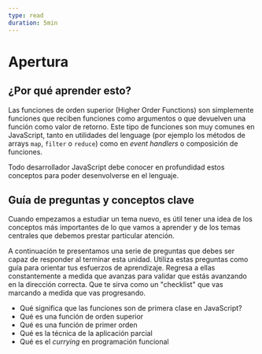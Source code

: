 ```yaml
---
type: read
duration: 5min
---
```


# Apertura

## ¿Por qué aprender esto?

Las funciones de orden superior (Higher Order Functions) son simplemente
funciones que reciben funciones como argumentos o que devuelven una función como
valor de retorno. Este tipo de funciones son muy comunes en JavaScript, tanto
en utilidades del lenguage (por ejemplo los métodos de arrays `map`, `filter` o
`reduce`) como en _event handlers_ o composición de funciones.

Todo desarrollador JavaScript debe conocer en profundidad estos conceptos para
poder desenvolverse en el lenguaje.

## Guía de preguntas y conceptos clave

Cuando empezamos a estudiar un tema nuevo, es útil tener una idea de los
conceptos más importantes de lo que vamos a aprender y de los temas centrales
que debemos prestar particular atención.

A continuación te presentamos una serie de preguntas que debes ser capaz de
responder al terminar esta unidad. Utiliza estas preguntas como guía para
orientar tus esfuerzos de aprendizaje. Regresa a ellas constantemente a medida
que avanzas para validar que estás avanzando en la dirección correcta. Que te
sirva como un "checklist" que vas marcando a medida que vas progresando.

* Qué significa que las funciones son de primera clase en JavaScript?
* Qué es una función de orden superior
* Qué es una función de primer orden
* Qué es la técnica de la aplicación parcial
* Qué es el _currying_ en programación funcional

